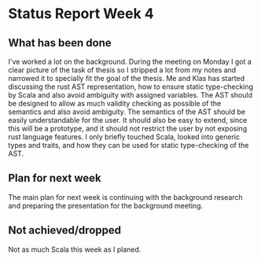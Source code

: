 # Status Report Week 4
## What has been done
I've worked a lot on the background. During the meeting on Monday I got a clear picture of the task of thesis so I stripped a lot from my notes and narrowed it to specially fit the goal of the thesis. Me and Klas has started discussing the rust AST representation, how to ensure static type-checking by Scala and also avoid ambiguity with assigned variables. The AST should be designed to allow as much validity checking as possible of the semantics and also avoid ambiguity. The semantics of the AST should be easily understandable for the user. It should also be easy to extend, since this will be a prototype, and it should not restrict the user by not exposing rust language features.
I only briefly touched Scala, looked into generic types and traits, and how they can be used for static type-checking of the AST.

## Plan for next week
The main plan for next week is continuing with the background research and preparing the presentation for the background meeting.

## Not achieved/dropped
Not as much Scala this week as I planed.
